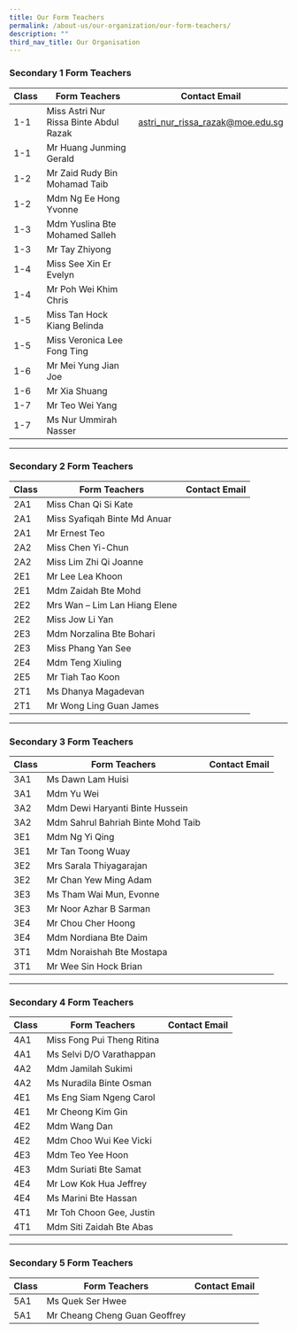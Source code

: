 ```yaml
---
title: Our Form Teachers
permalink: /about-us/our-organization/our-form-teachers/
description: ""
third_nav_title: Our Organisation
---
```

### Secondary 1 Form Teachers <br>

| Class | Form Teachers | Contact Email |
| -------- | -------- | -------- |
| 1-1     | Miss Astri Nur Rissa Binte Abdul Razak     |  [astri_nur_rissa_razak@moe.edu.sg](mailto:astri_nur_rissa_razak@moe.edu.sg)     |
| 1-1     | Mr Huang Junming Gerald     |     |
| 1-2     | Mr Zaid Rudy Bin Mohamad Taib    |     |
| 1-2     | Mdm Ng Ee Hong Yvonne    |      |
| 1-3     | Mdm Yuslina Bte Mohamed Salleh     |    |
| 1-3     | Mr Tay Zhiyong     |      |
| 1-4     | Miss See Xin Er Evelyn     |      |
| 1-4     | Mr Poh Wei Khim Chris    |      |
| 1-5     | Miss Tan Hock Kiang Belinda     |      |
| 1-5     | Miss Veronica Lee Fong Ting     |      |
| 1-6     | Mr Mei Yung Jian Joe     |      |
| 1-6     | Mr Xia Shuang     |      |
| 1-7     | Mr Teo Wei Yang     |     |
| 1-7     | Ms Nur Ummirah Nasser     |     |<br>

---


### Secondary 2 Form Teachers <br>

| Class | Form Teachers | Contact Email |
| -------- | -------- | -------- |
| 2A1    |  Miss Chan Qi Si Kate    |     |
| 2A1    |  Miss Syafiqah Binte Md Anuar    |     |
| 2A1    |  Mr Ernest Teo    |     |
| 2A2     | Miss Chen Yi-Chun      |     |
| 2A2     |   Miss Lim Zhi Qi Joanne   |     |
| 2E1     | Mr Lee Lea Khoon     |     |
| 2E1     | Mdm Zaidah Bte Mohd     |     |
| 2E2     |  Mrs Wan – Lim Lan Hiang Elene    |     |
| 2E2     | Miss Jow Li Yan     |     |
| 2E3     |  Mdm Norzalina Bte Bohari    |     |
| 2E3     |  Miss Phang Yan See    |     |
| 2E4     | Mdm Teng Xiuling     |     |
| 2E5     |  Mr Tiah Tao Koon    |     |
| 2T1     |  Ms Dhanya Magadevan    |     |
| 2T1     | Mr Wong Ling Guan James     |     | <br>

---


### Secondary 3 Form Teachers <br>

| Class | Form Teachers | Contact Email |
| -------- | -------- | -------- |
| 3A1    |  Ms Dawn Lam Huisi    |     |
| 3A1    | Mdm Yu Wei     |     |
| 3A2     | Mdm Dewi Haryanti Binte Hussein     |     |
| 3A2     |  Mdm Sahrul Bahriah Binte Mohd Taib    |     |
| 3E1     |  Mdm Ng Yi Qing    |     |
| 3E1     | Mr Tan Toong Wuay     |     |
| 3E2     | Mrs Sarala Thiyagarajan     |     |
| 3E2     |  Mr Chan Yew Ming Adam    |     |
| 3E3     |  Ms Tham Wai Mun, Evonne    |     |
| 3E3     | Mr Noor Azhar B Sarman     |     |
| 3E4     | Mr Chou Cher Hoong     |     |
| 3E4    |  Mdm Nordiana Bte Daim    |     |
| 3T1     | Mdm Noraishah Bte Mostapa     |     |
| 3T1     | Mr Wee Sin Hock Brian     |     | <br>

---


### Secondary 4 Form Teachers <br>

| Class | Form Teachers | Contact Email |
| -------- | -------- | -------- |
| 4A1    |  Miss Fong Pui Theng Ritina    |     |
| 4A1    |  Ms Selvi D/O Varathappan    |     |
| 4A2     |  Mdm Jamilah Sukimi    |     |
| 4A2     |  Ms Nuradila Binte Osman    |     |
| 4E1     |  Ms Eng Siam Ngeng Carol    |     |
| 4E1     |  Mr Cheong Kim Gin    |     |
| 4E2     |  Mdm Wang Dan    |     |
| 4E2     |  Mdm Choo Wui Kee Vicki    |     |
| 4E3     |  Mdm Teo Yee Hoon    |     |
| 4E3     | Mdm Suriati Bte Samat     |     |
| 4E4     |  Mr Low Kok Hua Jeffrey    |     |
| 4E4     | Ms Marini Bte Hassan     |     |
| 4T1     |  Mr Toh Choon Gee, Justin    |     |
| 4T1     | Mdm Siti Zaidah Bte Abas     |     | <br>

---


### Secondary 5 Form Teachers

| Class | Form Teachers | Contact Email |
| -------- | -------- | -------- |
| 5A1    | Ms Quek Ser Hwee     |     |
| 5A1    | Mr Cheang Cheng Guan Geoffrey     |     |